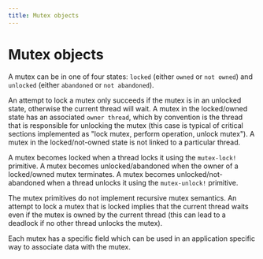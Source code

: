 ```yaml
---
title: Mutex objects
---
```


# Mutex objects

A mutex can be in one of four states: `locked` (either `owned` or `not owned`)
and `unlocked` (either `abandoned` or `not abandoned`).

An attempt to lock a mutex only succeeds if the mutex is in an unlocked state,
otherwise the current thread will wait. A mutex in the locked/owned state has an
associated `owner thread`, which by convention is the thread that is responsible
for unlocking the mutex (this case is typical of critical sections implemented
as "lock mutex, perform operation, unlock mutex"). A mutex in the
locked/not-owned state is not linked to a particular thread.

A mutex becomes locked when a thread locks it using the `mutex-lock!` primitive.
A mutex becomes unlocked/abandoned when the owner of a locked/owned mutex
terminates. A mutex becomes unlocked/not-abandoned when a thread unlocks it
using the `mutex-unlock!` primitive.

The mutex primitives do not implement recursive mutex semantics. An attempt to
lock a mutex that is locked implies that the current thread waits even if the
mutex is owned by the current thread (this can lead to a deadlock if no other
thread unlocks the mutex).

Each mutex has a specific field which can be used in an application specific way
to associate data with the mutex.
